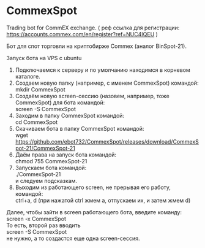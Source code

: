 # CommexSpot
Trading bot for CommEX exchange.
( реф ссылка для регистрации: https://accounts.commex.com/en/register?ref=NUC4IQEU )

Бот для спот торговли на криптобирже Commex (аналог BinSpot-21).

Запуск бота на VPS с ubuntu
1. Подключаемся к серверу и по умолчанию находимся в корневом каталоге.
2. Создаем новую папку (например, с именем CommexSpot) командой:  
mkdir CommexSpot
3. Создаём новую screen-сессию (назовем, например, тоже CommexSpot) для  бота командой:  
screen -S CommexSpot
4. Заходим в папку CommexSpot командой:  
cd CommexSpot
5. Скачиваем бота в папку CommexSpot командой:  
wget https://github.com/ebot732/CommexSpot/releases/download/CommexSpot-21/CommexSpot-21
6. Даём права на запуск бота командой:  
chmod 755 CommexSpot-21
7. Запускаем  бота командой:  
./CommexSpot-21  
и следуем подсказкам.
8. Выходим из работающего screen, не прерывая его работу, командой:  
ctrl+a, d (при нажатой ctrl жмем а, отпускаем их, и затем жмем d)

Далее, чтобы зайти в screen работающего бота, введите команду:  
screen -x CommexSpot  
То есть, второй раз вводить  
screen -S CommexSpot  
не нужно, а то создастся еще одна screen-сессия.

